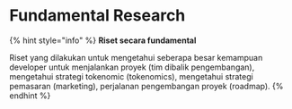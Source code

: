 # Fundamental Research

{% hint style="info" %}
**Riset secara fundamental**

Riset yang dilakukan untuk mengetahui seberapa besar kemampuan developer untuk menjalankan proyek (tim dibalik pengembangan), mengetahui strategi tokenomic (tokenomics), mengetahui strategi pemasaran (marketing), perjalanan pengembangan proyek (roadmap).
{% endhint %}
